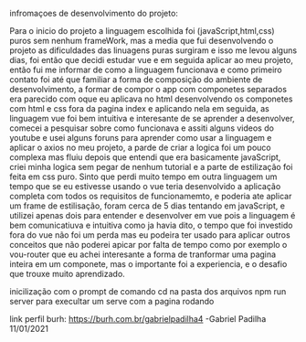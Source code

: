  infromaçoes de desenvolvimento do projeto:

 Para o inicio do projeto a linguagem escolhida foi (javaScript,html,css) puros sem nenhum frameWork, mas a media que fui desenvolvendo o projeto as dificuldades das linuagens puras surgiram e isso me levou alguns dias, foi então que decidi estudar vue e em seguida aplicar ao meu projeto, então fui me informar de como a linguagem funcionava e como primeiro contato foi até que familiar a forma de composição do ambiente de desenvolvimento, a formar de compor o app com componetes separados era parecido com oque eu aplicava no html desenvolvendo os componetes com html e css fora da pagina index e aplicando nela em seguida, as linguagem vue foi bem intuitiva e interesante de se aprender a desenvolver, comecei a pesquisar sobre como funcionava e assiti alguns videos do youtube e usei alguns foruns para aprender como usar a linguagem e aplicar o axios no meu projeto, a parde de criar a logica foi um pouco complexa mas fluiu depois que entendi que era basicamente javaScript, criei minha logica sem pegar de nenhum tutorial e a parte de estilização foi feita em css puro.
   Sinto que perdi muito tempo em outra linguagem um tempo que se eu estivesse usando o vue teria desenvolvido a aplicação completa com todos os requisitos de funcionamemto, e poderia ate aplicar um frame de estilisação, foram cerca de 5 dias tentando em javaScript, e utilizei apenas dois para entender e desenvolver em vue pois a linguagem é bem comunicatiuva e intuitiva como ja havia dito, o tempo que foi investido fora do vue não foi um perda mas eu podeira ter usado para aplicar outros conceitos que não poderei apicar por falta de tempo como por exemplo o vou-router que eu achei interesante a forma de tranformar uma pagina inteira em um componete, mas o importante foi a experiencia, e o desafio que trouxe muito aprendizado.
   
   inicilização com o prompt de comando 
   cd na pasta dos arquivos
   npm run server para execultar um serve com a pagina rodando

link perfil burh: https://burh.com.br/gabrielpadilha4
   -Gabriel Padilha 11/01/2021    
